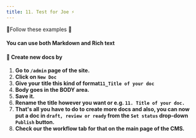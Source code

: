 ```yaml
---
title: 11. Test for Joe ⚡
---
```

📘Follow these examples 📖

#### You can use both Markdown and Rich text

#### 📕 Create new docs by

1. **Go to `/admin` page of the site.**
2. **Click on `New Doc`**
3. **Give your title this kind of format`11_Title of your doc`**
4. **Body goes in the BODY area.**
5. **Save it.**
6. **Rename the title however you want or e.g.  `11. Title of your doc.`**
7. **That's all you have to do to create more docs and also, you can now put a doc in `draft, review or ready` from the `Set status` drop-down `Publish` button.**
8. **Check our the workflow tab for that on the main page of the CMS.**
